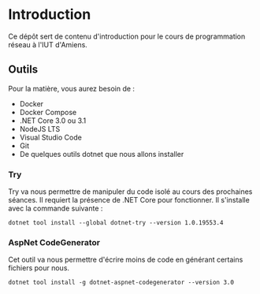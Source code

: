 Introduction
============

Ce dépôt sert de contenu d'introduction pour le cours de programmation réseau à l'IUT d'Amiens.

Outils
------

Pour la matière, vous aurez besoin de :
- Docker
- Docker Compose
- .NET Core 3.0 ou 3.1
- NodeJS LTS
- Visual Studio Code
- Git
- De quelques outils dotnet que nous allons installer

### Try

Try va nous permettre de manipuler du code isolé au cours des prochaines séances. Il requiert la présence de .NET Core pour fonctionner. Il s'installe avec la commande suivante :

```
dotnet tool install --global dotnet-try --version 1.0.19553.4
```

### AspNet CodeGenerator

Cet outil va nous permettre d'écrire moins de code en générant certains fichiers pour nous.

```
dotnet tool install -g dotnet-aspnet-codegenerator --version 3.0
```



